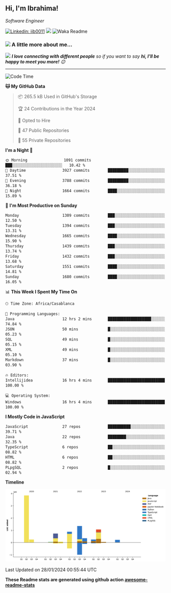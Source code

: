 <h2>Hi, I'm Ibrahima! </h2>
<p><em>Software Engineer 
</em></p>


[![Linkedin: iib0011](https://img.shields.io/badge/-iib0011-blue?style=flat-square&logo=Linkedin&logoColor=white&link=https://www.linkedin.com/in/iib0011/)](https://www.linkedin.com/in/iib0011/)
![](https://visitor-badge.glitch.me/badge?page_id=iib0011)
![Waka Readme](https://github.com/iib0011/iib0011/workflows/Waka%20Readme/badge.svg)


### <img src="https://media.giphy.com/media/VgCDAzcKvsR6OM0uWg/giphy.gif" width="50"> A little more about me...  


<img src="https://media.giphy.com/media/LnQjpWaON8nhr21vNW/giphy.gif" width="60"> <em><b>I love connecting with different people</b> so if you want to say <b>hi, I'll be happy to meet you more!</b> 😊</em>

---
<!--START_SECTION:waka-->
![Code Time](http://img.shields.io/badge/Code%20Time-2%2C873%20hrs%2037%20mins-blue)

**🐱 My GitHub Data** 

> 📦 265.5 kB Used in GitHub's Storage 
 > 
> 🏆 24 Contributions in the Year 2024
 > 
> 💼 Opted to Hire
 > 
> 📜 47 Public Repositories 
 > 
> 🔑 55 Private Repositories 
 > 
**I'm a Night 🦉** 

```text
🌞 Morning                1091 commits        ███░░░░░░░░░░░░░░░░░░░░░░   10.42 % 
🌆 Daytime                3927 commits        █████████░░░░░░░░░░░░░░░░   37.51 % 
🌃 Evening                3788 commits        █████████░░░░░░░░░░░░░░░░   36.18 % 
🌙 Night                  1664 commits        ████░░░░░░░░░░░░░░░░░░░░░   15.89 % 
```
📅 **I'm Most Productive on Sunday** 

```text
Monday                   1309 commits        ███░░░░░░░░░░░░░░░░░░░░░░   12.50 % 
Tuesday                  1394 commits        ███░░░░░░░░░░░░░░░░░░░░░░   13.31 % 
Wednesday                1665 commits        ████░░░░░░░░░░░░░░░░░░░░░   15.90 % 
Thursday                 1439 commits        ███░░░░░░░░░░░░░░░░░░░░░░   13.74 % 
Friday                   1432 commits        ███░░░░░░░░░░░░░░░░░░░░░░   13.68 % 
Saturday                 1551 commits        ████░░░░░░░░░░░░░░░░░░░░░   14.81 % 
Sunday                   1680 commits        ████░░░░░░░░░░░░░░░░░░░░░   16.05 % 
```


📊 **This Week I Spent My Time On** 

```text
🕑︎ Time Zone: Africa/Casablanca

💬 Programming Languages: 
Java                     12 hrs 2 mins       ███████████████████░░░░░░   74.84 % 
JSON                     50 mins             █░░░░░░░░░░░░░░░░░░░░░░░░   05.23 % 
SQL                      49 mins             █░░░░░░░░░░░░░░░░░░░░░░░░   05.15 % 
XML                      49 mins             █░░░░░░░░░░░░░░░░░░░░░░░░   05.10 % 
Markdown                 37 mins             █░░░░░░░░░░░░░░░░░░░░░░░░   03.90 % 

🔥 Editors: 
Intellijidea             16 hrs 4 mins       █████████████████████████   100.00 % 

💻 Operating System: 
Windows                  16 hrs 4 mins       █████████████████████████   100.00 % 
```

**I Mostly Code in JavaScript** 

```text
JavaScript               27 repos            ██████████░░░░░░░░░░░░░░░   39.71 % 
Java                     22 repos            ████████░░░░░░░░░░░░░░░░░   32.35 % 
TypeScript               6 repos             ██░░░░░░░░░░░░░░░░░░░░░░░   08.82 % 
HTML                     6 repos             ██░░░░░░░░░░░░░░░░░░░░░░░   08.82 % 
PLpgSQL                  2 repos             █░░░░░░░░░░░░░░░░░░░░░░░░   02.94 % 
```



**Timeline**

![Lines of Code chart](https://raw.githubusercontent.com/iib0011/iib0011/master/assets/bar_graph.png)


 Last Updated on 28/01/2024 00:55:44 UTC
<!--END_SECTION:waka-->

**These Readme stats are generated using github action [awesome-readme-stats](https://github.com/iib0011/waka-readme-stats)**
